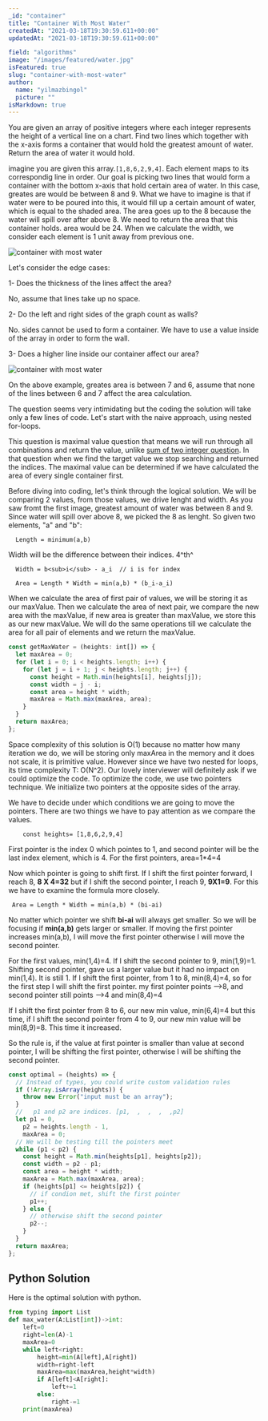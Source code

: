 ```yaml
---
_id: "container"
title: "Container With Most Water"
createdAt: "2021-03-18T19:30:59.611+00:00"
updatedAt: "2021-03-18T19:30:59.611+00:00"

field: "algorithms"
image: "/images/featured/water.jpg"
isFeatured: true
slug: "container-with-most-water"
author:
  name: "yilmazbingol"
  picture: ""
isMarkdown: true
---
```


You are given an array of positive integers where each integer represents the height of a vertical line on a chart. Find two lines which together with the x-axis forms a container that would hold the greatest amount of water. Return the area of water it would hold.

imagine you are given this array.`[1,8,6,2,9,4]`. Each element maps to its correspondig line in order. Our goal is picking two lines that would form a container with the bottom x-axis that hold certain area of water. In this case, greates are would be between 8 and 9. What we have to imagine is that if water were to be poured into this, it would fill up a certain amount of water, which is equal to the shaded area. The area goes up to the 8 because the water will spill over after above 8. We need to return the area that this container holds. area would be 24. When we calculate the width, we consider each element is 1 unit away from previous one.

![container with most water](container.png)

Let's consider the edge cases:

1- Does the thickness of the lines affect the area?

No, assume that lines take up no space.

2- Do the left and right sides of the graph count as walls?

No. sides cannot be used to form a container. We have to use a value inside of the array in order to form the wall.

3- Does a higher line inside our container affect our area?

![container with most water](container-2.png)

On the above example, greates area is between 7 and 6, assume that none of the lines between 6 and 7 affect the area calculation.

The question seems very intimidating but the coding the solution will take only a few lines of code. Let's start with the naive approach, using nested for-loops.

This question is maximal value question that means we will run through all combinations and return the value, unlike [sum of two integer question](https://bingolyilmaz.com/blogs/sum-of-two-integers-in-array). In that question when we find the target value we stop searching and returned the indices. The maximal value can be determined if we have calculated the area of every single container first.

Before diving into coding, let's think through the logical solution. We will be comparing 2 values, from those values, we drive lenght and width. As you saw fromt the first image, greatest amount of water was between 8 and 9. Since water will spill over above 8, we picked the 8 as lenght. So given two elements, "a" and "b":

      Length = minimum(a,b)

Width will be the difference between their indices. 4^th^

      Width = b<sub>i</sub> - a_i  // i is for index

      Area = Length * Width = min(a,b) * (b_i-a_i)

When we calculate the area of first pair of values, we will be storing it as our maxValue. Then we calculate the area of next pair, we compare the new area with the maxValue, if new area is greater than maxValue, we store this as our new maxValue. We will do the same operations till we calculate the area for all pair of elements and we return the maxValue.

```js
const getMaxWater = (heights: int[]) => {
  let maxArea = 0;
  for (let i = 0; i < heights.length; i++) {
    for (let j = i + 1; j < heights.length; j++) {
      const height = Math.min(heights[i], heights[j]);
      const width = j - i;
      const area = height * width;
      maxArea = Math.max(maxArea, area);
    }
  }
  return maxArea;
};
```

Space complexity of this solution is O(1) because no matter how many iteration we do, we will be storing only maxArea in the memory and it does not scale, it is primitive value. However since we have two nested for loops, its time complexity T: O(N^2). Our lovely interviewer will definitely ask if we could optimize the code. To optimize the code, we use two pointers technique.
We initialize two pointers at the opposite sides of the array.

We have to decide under which conditions we are going to move the pointers. There are two things we have to pay attention as we compare the values.

        const heights= [1,8,6,2,9,4]

First pointer is the index 0 which pointes to 1, and second pointer will be the last index element, which is 4. For the first pointers, area=1\*4=4

Now which pointer is going to shift first. If I shift the first pointer forward, I reach 8, **8 X 4=32** but if I shift the second pointer, I reach 9, **9X1=9**. For this we have to examine the formula more closely.

     Area = Length * Width = min(a,b) * (bi-ai)

No matter which pointer we shift **bi-ai** will always get smaller. So we will be focusing if **min(a,b)** gets larger or smaller. If moving the first pointer increases min(a,b), I will move the first pointer otherwise I will move the second pointer.

For the first values, min(1,4)=4. If I shift the second pointer to 9, min(1,9)=1. Shifting second pointer, gave us a larger value but it had no impact on min(1,4). It is still 1. If I shift the first pointer, from 1 to 8, min(8,4)=4, so for the first step I will shift the first pointer. my first pointer points -->8, and second pointer still points -->4 and min(8,4)=4

If I shift the first pointer from 8 to 6, our new min value, min(6,4)=4 but this time, if I shift the second pointer from 4 to 9, our new min value will be min(8,9)=8. This time it increased.

So the rule is, if the value at first pointer is smaller than value at second pointer, I will be shifting the first pointer, otherwise I will be shifting the second pointer.

```js
const optimal = (heights) => {
  // Instead of types, you could write custom validation rules
  if (!Array.isArray(heights)) {
    throw new Error("input must be an array");
  }
  //   p1 and p2 are indices. [p1,  ,  ,  ,  ,p2]
  let p1 = 0,
    p2 = heights.length - 1,
    maxArea = 0;
  // We will be testing till the pointers meet
  while (p1 < p2) {
    const height = Math.min(heights[p1], heights[p2]);
    const width = p2 - p1;
    const area = height * width;
    maxArea = Math.max(maxArea, area);
    if (heights[p1] <= heights[p2]) {
      // if condion met, shift the first pointer
      p1++;
    } else {
      // otherwise shift the second pointer
      p2--;
    }
  }
  return maxArea;
};
```

## Python Solution

Here is the optimal solution with python.

```py
from typing import List
def max_water(A:List[int])->int:
    left=0
    right=len(A)-1
    maxArea=0
    while left<right:
        height=min(A[left],A[right])
        width=right-left
        maxArea=max(maxArea,height*width)
        if A[left]<A[right]:
            left+=1
        else:
            right-=1
    print(maxArea)
```
